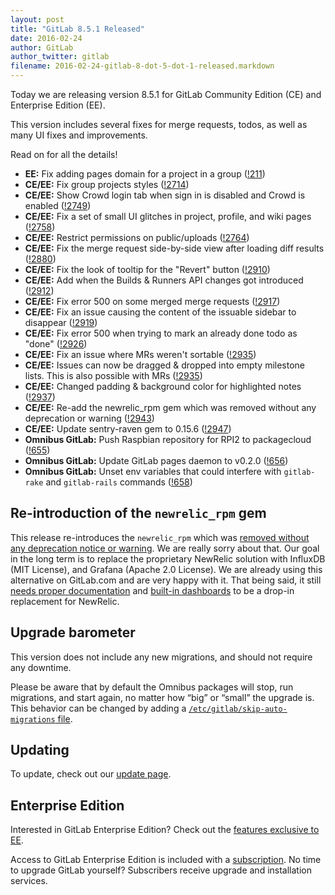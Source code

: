 ```yaml
---
layout: post
title: "GitLab 8.5.1 Released"
date: 2016-02-24
author: GitLab
author_twitter: gitlab
filename: 2016-02-24-gitlab-8-dot-5-dot-1-released.markdown
---
```


Today we are releasing version 8.5.1 for GitLab Community Edition (CE) and
Enterprise Edition (EE).

This version includes several fixes for merge requests, todos, as well as many
UI fixes and improvements.

Read on for all the details!

<!-- more -->

- **EE:** Fix adding pages domain for a project in a group ([!211])
- **CE/EE:** Fix group projects styles ([!2714])
- **CE/EE:** Show Crowd login tab when sign in is disabled and Crowd is enabled ([!2749])
- **CE/EE:** Fix a set of small UI glitches in project, profile, and wiki pages ([!2758])
- **CE/EE:** Restrict permissions on public/uploads ([!2764])
- **CE/EE:** Fix the merge request side-by-side view after loading diff results ([!2880])
- **CE/EE:** Fix the look of tooltip for the "Revert" button ([!2910])
- **CE/EE:** Add when the Builds & Runners API changes got introduced ([!2912])
- **CE/EE:** Fix error 500 on some merged merge requests ([!2917])
- **CE/EE:** Fix an issue causing the content of the issuable sidebar to disappear ([!2919])
- **CE/EE:** Fix error 500 when trying to mark an already done todo as "done" ([!2926])
- **CE/EE:** Fix an issue where MRs weren't sortable ([!2935])
- **CE/EE:** Issues can now be dragged & dropped into empty milestone lists. This is also possible with MRs ([!2935])
- **CE/EE:** Changed padding & background color for highlighted notes ([!2937])
- **CE/EE:** Re-add the newrelic_rpm gem which was removed without any deprecation or warning ([!2943])
- **CE/EE:** Update sentry-raven gem to 0.15.6 ([!2947])
- **Omnibus GitLab:** Push Raspbian repository for RPI2 to packagecloud ([!655])
- **Omnibus GitLab:** Update GitLab pages daemon to v0.2.0 ([!656])
- **Omnibus GitLab:** Unset env variables that could interfere with `gitlab-rake` and `gitlab-rails` commands ([!658])

[!211]: https://gitlab.com/gitlab-org/gitlab-ee/merge_requests/211
[!2714]: https://gitlab.com/gitlab-org/gitlab-ce/merge_requests/2714
[!2749]: https://gitlab.com/gitlab-org/gitlab-ce/merge_requests/2749
[!2758]: https://gitlab.com/gitlab-org/gitlab-ce/merge_requests/2758
[!2764]: https://gitlab.com/gitlab-org/gitlab-ce/merge_requests/2764
[!2880]: https://gitlab.com/gitlab-org/gitlab-ce/merge_requests/2880
[!2910]: https://gitlab.com/gitlab-org/gitlab-ce/merge_requests/2910
[!2912]: https://gitlab.com/gitlab-org/gitlab-ce/merge_requests/2912
[!2917]: https://gitlab.com/gitlab-org/gitlab-ce/merge_requests/2917
[!2919]: https://gitlab.com/gitlab-org/gitlab-ce/merge_requests/2919
[!2926]: https://gitlab.com/gitlab-org/gitlab-ce/merge_requests/2926
[!2935]: https://gitlab.com/gitlab-org/gitlab-ce/merge_requests/2935
[!2937]: https://gitlab.com/gitlab-org/gitlab-ce/merge_requests/2937
[!2943]: https://gitlab.com/gitlab-org/gitlab-ce/merge_requests/2943
[!2947]: https://gitlab.com/gitlab-org/gitlab-ce/merge_requests/2947
[!655]: https://gitlab.com/gitlab-org/omnibus-gitlab/merge_requests/655
[!656]: https://gitlab.com/gitlab-org/omnibus-gitlab/merge_requests/656
[!658]: https://gitlab.com/gitlab-org/omnibus-gitlab/merge_requests/658

## Re-introduction of the `newrelic_rpm` gem

This release re-introduces the `newrelic_rpm` which was [removed without any
deprecation notice or warning](https://gitlab.com/gitlab-org/gitlab-ce/issues/12860).
We are really sorry about that. Our goal in the long term is to replace the
proprietary NewRelic solution with InfluxDB (MIT License), and Grafana (Apache
2.0 License). We are already using this alternative on GitLab.com and are very
happy with it. That being said, it still
[needs proper documentation](https://gitlab.com/gitlab-org/omnibus-gitlab/issues/1008#note_3825813)
and [built-in dashboards](https://gitlab.com/gitlab-org/omnibus-gitlab/issues/1008#note_3526963)
to be a drop-in replacement for NewRelic.

## Upgrade barometer

This version does not include any new migrations, and should not require any
downtime.

Please be aware that by default the Omnibus packages will stop, run migrations,
and start again, no matter how “big” or “small” the upgrade is. This behavior
can be changed by adding a [`/etc/gitlab/skip-auto-migrations`
file](http://doc.gitlab.com/omnibus/update/README.html).

## Updating

To update, check out our [update page](https://about.gitlab.com/update).

## Enterprise Edition

Interested in GitLab Enterprise Edition? Check out the [features exclusive to
EE](http://about.gitlab.com/features/#enterprise).

Access to GitLab Enterprise Edition is included with a [subscription](http://www.gitlab.com/subscription/).
No time to upgrade GitLab yourself? Subscribers receive upgrade and installation
services.
